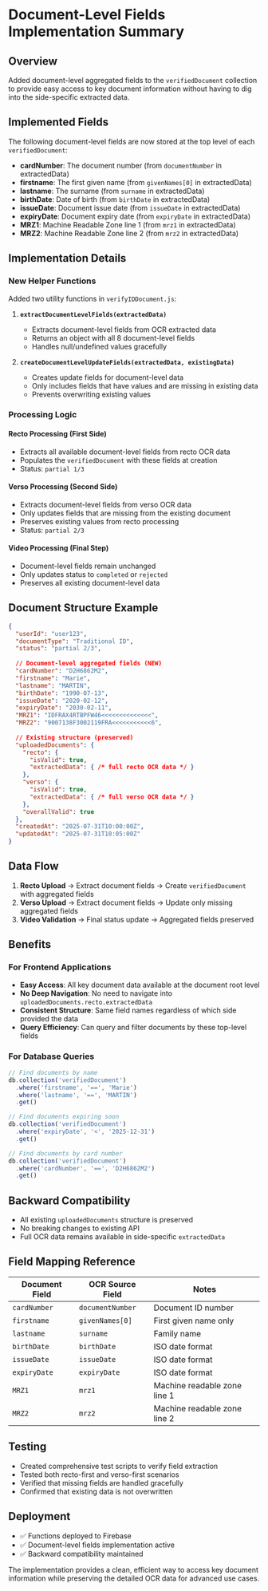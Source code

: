 # Document-Level Fields Implementation Summary

## Overview
Added document-level aggregated fields to the `verifiedDocument` collection to provide easy access to key document information without having to dig into the side-specific extracted data.

## Implemented Fields

The following document-level fields are now stored at the top level of each `verifiedDocument`:

- **cardNumber**: The document number (from `documentNumber` in extractedData)
- **firstname**: The first given name (from `givenNames[0]` in extractedData)
- **lastname**: The surname (from `surname` in extractedData)
- **birthDate**: Date of birth (from `birthDate` in extractedData)
- **issueDate**: Document issue date (from `issueDate` in extractedData)
- **expiryDate**: Document expiry date (from `expiryDate` in extractedData)
- **MRZ1**: Machine Readable Zone line 1 (from `mrz1` in extractedData)
- **MRZ2**: Machine Readable Zone line 2 (from `mrz2` in extractedData)

## Implementation Details

### New Helper Functions
Added two utility functions in `verifyIDDocument.js`:

1. **`extractDocumentLevelFields(extractedData)`**
   - Extracts document-level fields from OCR extracted data
   - Returns an object with all 8 document-level fields
   - Handles null/undefined values gracefully

2. **`createDocumentLevelUpdateFields(extractedData, existingData)`**
   - Creates update fields for document-level data
   - Only includes fields that have values and are missing in existing data
   - Prevents overwriting existing values

### Processing Logic

#### Recto Processing (First Side)
- Extracts all available document-level fields from recto OCR data
- Populates the `verifiedDocument` with these fields at creation
- Status: `partial 1/3`

#### Verso Processing (Second Side)
- Extracts document-level fields from verso OCR data
- Only updates fields that are missing from the existing document
- Preserves existing values from recto processing
- Status: `partial 2/3`

#### Video Processing (Final Step)
- Document-level fields remain unchanged
- Only updates status to `completed` or `rejected`
- Preserves all existing document-level data

## Document Structure Example

```json
{
  "userId": "user123",
  "documentType": "Traditional ID",
  "status": "partial 2/3",
  
  // Document-level aggregated fields (NEW)
  "cardNumber": "D2H6862M2",
  "firstname": "Marie",
  "lastname": "MARTIN",
  "birthDate": "1990-07-13",
  "issueDate": "2020-02-12",
  "expiryDate": "2030-02-11",
  "MRZ1": "IDFRAX4RTBPFW46<<<<<<<<<<<<<<",
  "MRZ2": "9007138F3002119FRA<<<<<<<<<<<6",
  
  // Existing structure (preserved)
  "uploadedDocuments": {
    "recto": {
      "isValid": true,
      "extractedData": { /* full recto OCR data */ }
    },
    "verso": {
      "isValid": true,
      "extractedData": { /* full verso OCR data */ }
    },
    "overallValid": true
  },
  "createdAt": "2025-07-31T10:00:00Z",
  "updatedAt": "2025-07-31T10:05:00Z"
}
```

## Data Flow

1. **Recto Upload** → Extract document fields → Create `verifiedDocument` with aggregated fields
2. **Verso Upload** → Extract document fields → Update only missing aggregated fields
3. **Video Validation** → Final status update → Aggregated fields preserved

## Benefits

### For Frontend Applications
- **Easy Access**: All key document data available at the document root level
- **No Deep Navigation**: No need to navigate into `uploadedDocuments.recto.extractedData`
- **Consistent Structure**: Same field names regardless of which side provided the data
- **Query Efficiency**: Can query and filter documents by these top-level fields

### For Database Queries
```javascript
// Find documents by name
db.collection('verifiedDocument')
  .where('firstname', '==', 'Marie')
  .where('lastname', '==', 'MARTIN')
  .get()

// Find documents expiring soon
db.collection('verifiedDocument')
  .where('expiryDate', '<', '2025-12-31')
  .get()

// Find documents by card number
db.collection('verifiedDocument')
  .where('cardNumber', '==', 'D2H6862M2')
  .get()
```

## Backward Compatibility
- All existing `uploadedDocuments` structure is preserved
- No breaking changes to existing API
- Full OCR data remains available in side-specific `extractedData`

## Field Mapping Reference
| Document Field | OCR Source Field | Notes |
|---------------|------------------|-------|
| `cardNumber` | `documentNumber` | Document ID number |
| `firstname` | `givenNames[0]` | First given name only |
| `lastname` | `surname` | Family name |
| `birthDate` | `birthDate` | ISO date format |
| `issueDate` | `issueDate` | ISO date format |
| `expiryDate` | `expiryDate` | ISO date format |
| `MRZ1` | `mrz1` | Machine readable zone line 1 |
| `MRZ2` | `mrz2` | Machine readable zone line 2 |

## Testing
- Created comprehensive test scripts to verify field extraction
- Tested both recto-first and verso-first scenarios
- Verified that missing fields are handled gracefully
- Confirmed that existing data is not overwritten

## Deployment
- ✅ Functions deployed to Firebase
- ✅ Document-level fields implementation active
- ✅ Backward compatibility maintained

The implementation provides a clean, efficient way to access key document information while preserving the detailed OCR data for advanced use cases.
